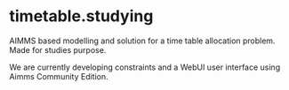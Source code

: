 # timetable.studying

AIMMS based modelling and solution for a time table allocation problem. Made for studies purpose.

We are currently developing constraints and a WebUI user interface using Aimms Community Edition.
